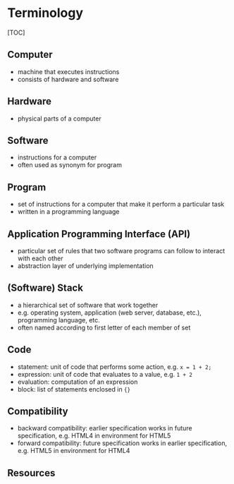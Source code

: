 # Terminology

[TOC]



## Computer

- machine that executes instructions
- consists of hardware and software



## Hardware

- physical parts of a computer



## Software

- instructions for a computer
- often used as synonym for program



## Program

- set of instructions for a computer that make it perform a particular task
- written in a programming language



## Application Programming Interface (API)

- particular set of rules that two software programs can follow to interact with each other
- abstraction layer of underlying implementation



## (Software) Stack

- a hierarchical set of software that work together
- e.g. operating system, application (web server, database, etc.), programming language, etc.
- often named according to first letter of each member of set



## Code

- statement: unit of code that performs some action, e.g. `x = 1 + 2;`
- expression: unit of code that evaluates to a value, e.g. `1 + 2`
- evaluation: computation of an expression
- block: list of statements enclosed in `{}`



## Compatibility

- backward compatibility: earlier specification works in future specification, e.g. HTML4 in environment for HTML5
- forward compatibility: future specification works in earlier specification, e.g. HTML5 in environment for HTML4



## Resources